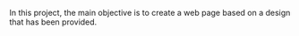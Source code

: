 
In this project, the main objective is to create a web page based on a design that has been provided.


